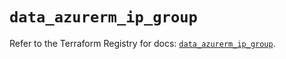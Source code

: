 # `data_azurerm_ip_group`

Refer to the Terraform Registry for docs: [`data_azurerm_ip_group`](https://registry.terraform.io/providers/hashicorp/azurerm/4.50.0/docs/data-sources/ip_group).
